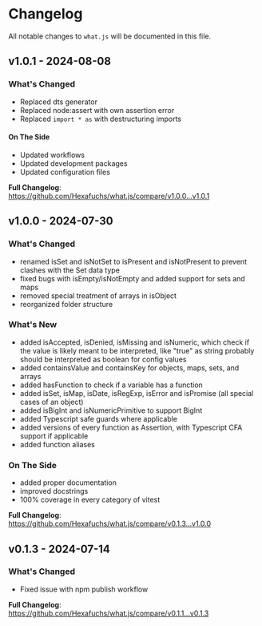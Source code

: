 # Changelog

All notable changes to `what.js` will be documented in this file.

## v1.0.1 - 2024-08-08

### What's Changed

- Replaced dts generator
- Replaced node:assert with own assertion error
- Replaced `import * as` with destructuring imports

#### On The Side

- Updated workflows
- Updated development packages
- Updated configuration files

**Full Changelog**: https://github.com/Hexafuchs/what.js/compare/v1.0.0...v1.0.1

## v1.0.0 - 2024-07-30

### What's Changed

- renamed isSet and isNotSet to isPresent and isNotPresent to prevent clashes with the Set data type
- fixed bugs with isEmpty/isNotEmpty and added support for sets and maps
- removed special treatment of arrays in isObject
- reorganized folder structure

### What's New

- added isAccepted, isDenied, isMissing and isNumeric, which check if the value is likely meant to be interpreted, like "true" as string probably should be interpreted as boolean for config values
- added containsValue and containsKey for objects, maps, sets, and arrays
- added hasFunction to check if a variable has a function
- added isSet, isMap, isDate, isRegExp, isError and isPromise (all special cases of an object)
- added isBigInt and isNumericPrimitive to support BigInt
- added Typescript safe guards where applicable
- added versions of every function as Assertion, with Typescript CFA support if applicable
- added function aliases

### On The Side

- added proper documentation
- improved docstrings
- 100% coverage in every category of vitest

**Full Changelog**: https://github.com/Hexafuchs/what.js/compare/v0.1.3...v1.0.0

## v0.1.3 - 2024-07-14

### What's Changed

- Fixed issue with npm publish workflow

**Full Changelog**: https://github.com/Hexafuchs/what.js/compare/v0.1.1...v0.1.3
